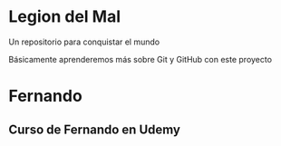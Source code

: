 # Legion del Mal
Un repositorio para conquistar el mundo

Básicamente aprenderemos más sobre Git y GitHub con este proyecto

# Fernando

## Curso de Fernando en Udemy
